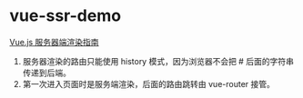 # vue-ssr-demo
[Vue.js 服务器端渲染指南](https://ssr.vuejs.org/zh/)

1. 服务器渲染的路由只能使用 history 模式，因为浏览器不会把 # 后面的字符串传递到后端。
2. 第一次进入页面时是服务端渲染，后面的路由跳转由 vue-router 接管。